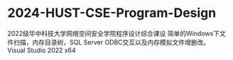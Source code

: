 # 2024-HUST-CSE-Program-Design
2022级华中科技大学网络空间安全学院程序设计综合课设
简单的Windows下文件扫描，内存目录树，SQL Server ODBC交互以及内存模拟文件增删改。  
Visual Studio 2022 x64
